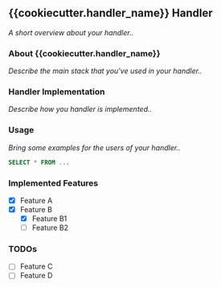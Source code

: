 ## {{cookiecutter.handler_name}} Handler

_A short overview about your handler.._

### About {{cookiecutter.handler_name}}

_Describe the main stack that you've used in your handler.._

### Handler Implementation

_Describe how you handler is implemented.._

### Usage

_Bring some examples for the users of your handler.._

```sql
SELECT * FROM ...
```

### Implemented Features
- [x] Feature A
- [x] Feature B
  - [x] Feature B1
  - [ ] Feature B2

### TODOs
- [ ] Feature C
- [ ] Feature D
